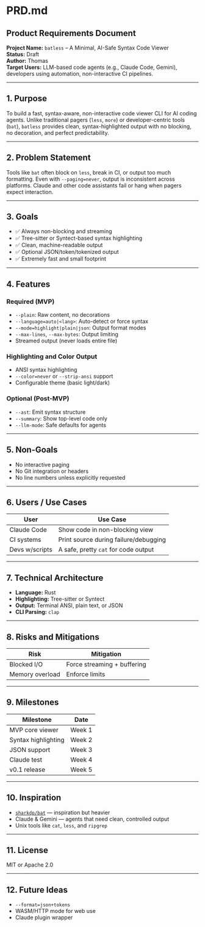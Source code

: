# PRD.md

## Product Requirements Document  
**Project Name:** `batless` – A Minimal, AI-Safe Syntax Code Viewer  
**Status:** Draft  
**Author:** Thomas  
**Target Users:** LLM-based code agents (e.g., Claude Code, Gemini), developers using automation, non-interactive CI pipelines.

---

## 1. Purpose

To build a fast, syntax-aware, non-interactive code viewer CLI for AI coding agents. Unlike traditional pagers (`less`, `more`) or developer-centric tools (`bat`), `batless` provides clean, syntax-highlighted output with no blocking, no decoration, and perfect predictability.

---

## 2. Problem Statement

Tools like `bat` often block on `less`, break in CI, or output too much formatting. Even with `--paging=never`, output is inconsistent across platforms. Claude and other code assistants fail or hang when pagers expect interaction.

---

## 3. Goals

- ✅ Always non-blocking and streaming
- ✅ Tree-sitter or Syntect-based syntax highlighting
- ✅ Clean, machine-readable output
- ✅ Optional JSON/token/tokenized output
- ✅ Extremely fast and small footprint

---

## 4. Features

### Required (MVP)
- `--plain`: Raw content, no decorations
- `--language=auto|<lang>`: Auto-detect or force syntax
- `--mode=highlight|plain|json`: Output format modes
- `--max-lines`, `--max-bytes`: Output limiting
- Streamed output (never loads entire file)

### Highlighting and Color Output
- ANSI syntax highlighting
- `--color=never` or `--strip-ansi` support
- Configurable theme (basic light/dark)

### Optional (Post-MVP)
- `--ast`: Emit syntax structure
- `--summary`: Show top-level code only
- `--llm-mode`: Safe defaults for agents

---

## 5. Non-Goals

- No interactive paging
- No Git integration or headers
- No line numbers unless explicitly requested

---

## 6. Users / Use Cases

| User          | Use Case                                         |
|---------------|--------------------------------------------------|
| Claude Code   | Show code in non-blocking view                   |
| CI systems    | Print source during failure/debugging            |
| Devs w/scripts| A safe, pretty `cat` for code output             |

---

## 7. Technical Architecture

- **Language:** Rust
- **Highlighting:** Tree-sitter or Syntect
- **Output:** Terminal ANSI, plain text, or JSON
- **CLI Parsing:** `clap`

---

## 8. Risks and Mitigations

| Risk                  | Mitigation                  |
|------------------------|-----------------------------|
| Blocked I/O            | Force streaming + buffering |
| Memory overload        | Enforce limits              |

---

## 9. Milestones

| Milestone           | Date      |
|---------------------|-----------|
| MVP core viewer     | Week 1    |
| Syntax highlighting | Week 2    |
| JSON support        | Week 3    |
| Claude test         | Week 4    |
| v0.1 release        | Week 5    |

---

## 10. Inspiration

- [`sharkdp/bat`](https://github.com/sharkdp/bat) — inspiration but heavier
- Claude & Gemini — agents that need clean, controlled output
- Unix tools like `cat`, `less`, and `ripgrep`

---

## 11. License

MIT or Apache 2.0

---

## 12. Future Ideas

- `--format=json+tokens`
- WASM/HTTP mode for web use
- Claude plugin wrapper
